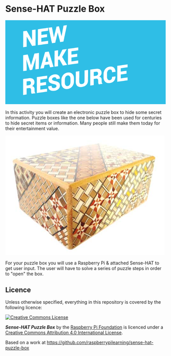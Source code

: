 # Sense-HAT Puzzle Box

![](cover.png)

In this activity you will create an electronic puzzle box to hide some secret information. Puzzle boxes like the one below have been used for centuries to hide secret items or information. Many people still make them today for their entertainment value.

![Traditional Wooden Yosegi Box](images/yosegi-lg.jpg)

For your puzzle box you will use a Raspberry Pi & attached Sense-HAT to get user input. The user will have to solve a series of puzzle steps in order to "open" the box.

## Licence

Unless otherwise specified, everything in this repository is covered by the following licence:

[![Creative Commons License](http://i.creativecommons.org/l/by-sa/4.0/88x31.png)](http://creativecommons.org/licenses/by-sa/4.0/)

***Sense-HAT Puzzle Box*** by the [Raspberry Pi Foundation](http://www.raspberrypi.org) is licenced under a [Creative Commons Attribution 4.0 International License](http://creativecommons.org/licenses/by-sa/4.0/).

Based on a work at https://github.com/raspberrypilearning/sense-hat-puzzle-box
